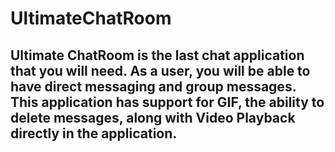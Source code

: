 # UltimateChatRoom

## Ultimate ChatRoom is the last chat application that you will need. As a user, you will be able to have direct messaging and group messages. This application has support for GIF, the ability to delete messages, along with Video Playback directly in the application. 

